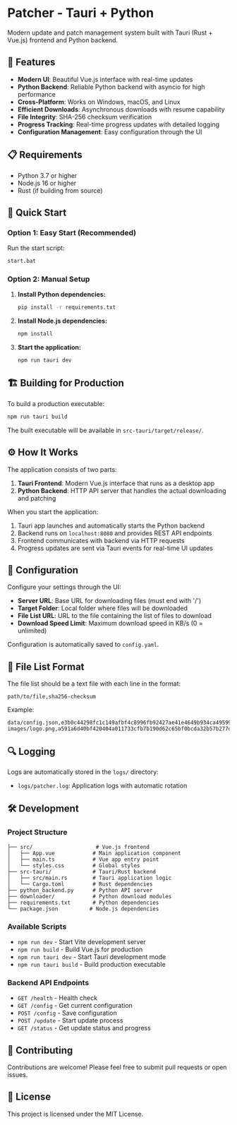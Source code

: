 # Patcher - Tauri + Python

Modern update and patch management system built with Tauri (Rust + Vue.js) frontend and Python backend.

## 🚀 Features

- **Modern UI**: Beautiful Vue.js interface with real-time updates
- **Python Backend**: Reliable Python backend with asyncio for high performance
- **Cross-Platform**: Works on Windows, macOS, and Linux
- **Efficient Downloads**: Asynchronous downloads with resume capability
- **File Integrity**: SHA-256 checksum verification
- **Progress Tracking**: Real-time progress updates with detailed logging
- **Configuration Management**: Easy configuration through the UI

## 📋 Requirements

- Python 3.7 or higher
- Node.js 16 or higher
- Rust (if building from source)

## 🔧 Quick Start

### Option 1: Easy Start (Recommended)
Run the start script:
```bash
start.bat
```

### Option 2: Manual Setup

1. **Install Python dependencies:**
   ```bash
   pip install -r requirements.txt
   ```

2. **Install Node.js dependencies:**
   ```bash
   npm install
   ```

3. **Start the application:**
   ```bash
   npm run tauri dev
   ```

## 🏗️ Building for Production

To build a production executable:

```bash
npm run tauri build
```

The built executable will be available in `src-tauri/target/release/`.

## ⚙️ How It Works

The application consists of two parts:

1. **Tauri Frontend**: Modern Vue.js interface that runs as a desktop app
2. **Python Backend**: HTTP API server that handles the actual downloading and patching

When you start the application:
1. Tauri app launches and automatically starts the Python backend
2. Backend runs on `localhost:8080` and provides REST API endpoints
3. Frontend communicates with backend via HTTP requests
4. Progress updates are sent via Tauri events for real-time UI updates

## 🔧 Configuration

Configure your settings through the UI:

- **Server URL**: Base URL for downloading files (must end with '/')
- **Target Folder**: Local folder where files will be downloaded
- **File List URL**: URL to the file containing the list of files to download
- **Download Speed Limit**: Maximum download speed in KB/s (0 = unlimited)

Configuration is automatically saved to `config.yaml`.

## 📁 File List Format

The file list should be a text file with each line in the format:
```
path/to/file,sha256-checksum
```

Example:
```
data/config.json,e3b0c44298fc1c149afbf4c8996fb92427ae41e4649b934ca495991b7852b855
images/logo.png,a591a6d40bf420404a011733cfb7b190d62c65bf0bcda32b57b277d9ad9f146e
```

## 🔍 Logging

Logs are automatically stored in the `logs/` directory:
- `logs/patcher.log`: Application logs with automatic rotation

## 🛠️ Development

### Project Structure
```
├── src/                    # Vue.js frontend
│   ├── App.vue            # Main application component
│   ├── main.ts            # Vue app entry point
│   └── styles.css         # Global styles
├── src-tauri/             # Tauri/Rust backend
│   ├── src/main.rs        # Tauri application logic
│   └── Cargo.toml         # Rust dependencies
├── python_backend.py      # Python API server
├── downloader/            # Python download modules
├── requirements.txt       # Python dependencies
└── package.json          # Node.js dependencies
```

### Available Scripts

- `npm run dev` - Start Vite development server
- `npm run build` - Build Vue.js for production
- `npm run tauri dev` - Start Tauri development mode
- `npm run tauri build` - Build production executable

### Backend API Endpoints

- `GET /health` - Health check
- `GET /config` - Get current configuration
- `POST /config` - Save configuration
- `POST /update` - Start update process
- `GET /status` - Get update status and progress

## 🤝 Contributing

Contributions are welcome! Please feel free to submit pull requests or open issues.

## 📝 License

This project is licensed under the MIT License.